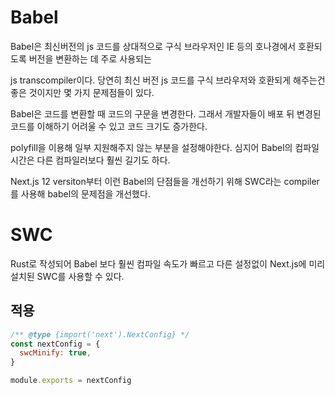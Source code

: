 # Babel
Babel은 최신버전의 js 코드를 상대적으로 구식 브라우저인 IE 등의 호나경에서 호환되도록 버전을 변환하는 데 주로 사용되는

js transcompiler이다. 당연히 최신 버전 js 코드를 구식 브라우저와 호환되게 해주는건 좋은 것이지만 몇 가지 문제점들이 있다.

Babel은 코드를 변환할 때 코드의 구문을 변경한다. 그래서 개발자들이 배포 뒤 변경된 코드를 이해하기 어려울 수 있고 코드 크기도 증가한다.

polyfill을 이용해 일부 지원해주지 않는 부분을 설정해야한다. 심지어 Babel의 컴파일 시간은 다른 컴파일러보다 훨씬 길기도 하다.

Next.js 12 versiton부터 이런 Babel의 단점들을 개선하기 위해 SWC라는 compiler를 사용해 babel의 문제점을 개선했다.

# SWC
Rust로 작성되어 Babel 보다 훨씬 컴파일 속도가 빠르고 다른 설정없이 Next.js에 미리 설치된 SWC를 사용할 수 있다.

## 적용
```js
/** @type {import('next').NextConfig} */
const nextConfig = {
  swcMinify: true,
}

module.exports = nextConfig
```

